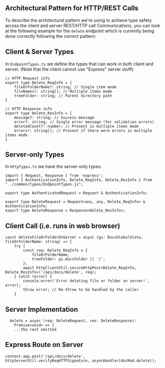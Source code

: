 ## Architectural Pattern for HTTP/REST Calls

To describe the architectural pattern we're using to achieve type safety across the client and server REST/HTTP call Communications, you can look at the following example for the `delete` endpoint which is currently being done correctly following the correct pattern:

## Client & Server Types 

In `EndpointTypes.ts` we define the types that can work in both client and server. (Note that the client cannot use "Express" server stuff):

```
// HTTP Request info
export type Delete_ReqInfo = {
    fileOrFolderName?: string; // Single item mode
    fileNames?: string[]; // Multiple items mode  
    treeFolder: string; // Parent directory path
}

// HTTP Response info
export type Delete_ResInfo = {
    message?: string; // Success message
    error?: string; // Single error message (for validation errors)
    deletedCount?: number; // Present in multiple items mode
    errors?: string[]; // Present if there were errors in multiple items mode
}
```

## Server-only Types

In `HttpTypes.ts` we have the server-only types:

```
import { Request, Response } from 'express';
import { AuthenticationInfo, Delete_ReqInfo, Delete_ResInfo } from "../common/types/EndpointTypes.js";

export type AuthenticatedRequest = Request & AuthenticationInfo;

export type DeleteRequest = Request<any, any, Delete_ReqInfo> & AuthenticationInfo;
export type DeleteResponse = Response<Delete_ResInfo>;
```

## Client Call (i.e. runs in web browser)

```
const deleteFileOrFolderOnServer = async (gs: DocsGlobalState, fileOrFolderName: string) => {
    try {
        const req: Delete_ReqInfo = {
            fileOrFolderName,
            treeFolder: gs.docsFolder || '/',
        };
        await httpClientUtil.secureHttpPost<Delete_ReqInfo, Delete_ResInfo>('/api/docs/delete', req);
    } catch (error) {
        console.error('Error deleting file or folder on server:', error);
        throw error; // Re-throw to be handled by the caller
    }
```

## Server Implementation

```
  delete = async (req: DeleteRequest, res: DeleteResponse): 
    Promise<void> => {
    ...the rest omitted
```

## Express Route on Server

```
context.app.post('/api/docs/delete', httpServerUtil.verifyReqHTTPSignature, asyncHandler(docMod.delete)); 
```

